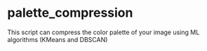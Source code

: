 # palette_compression
This script can compress the color palette of your image using ML algorithms (KMeans and DBSCAN)
